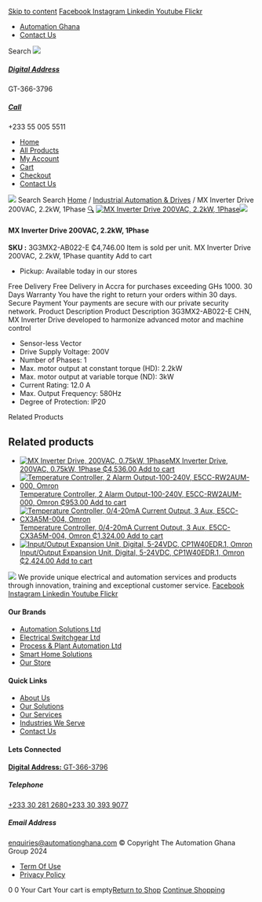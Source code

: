 [Skip to content](https://store.automationghana.com/product/mx-inverter-drive-3g3mx2-ab022-e-chn-omron/#content)
[ Facebook ](https://www.facebook.com/automationgh/) [ Instagram ](https://www.instagram.com/automationgh/) [ Linkedin ](https://www.linkedin.com/company/the-automation-ghana-limited/) [ Youtube ](https://www.youtube.com/channel/UCurrRDUSm5oIW39VXjn1u0w) [ Flickr ](https://www.flickr.com/photos/181794037@N07/)
  * [ Automation Ghana ](https://automationghana.com)
  * [ Contact Us ](https://store.automationghana.com/contact/)


Search
[ ![](https://store.automationghana.com/wp-content/uploads/2024/04/Website-TAGG-Logo-BLUE.png) ](https://store.automationghana.com/)
[ ](https://maps.app.goo.gl/m4xeaagWCNbLk4jM6)
#####  [ Digital Address ](https://maps.app.goo.gl/m4xeaagWCNbLk4jM6)
GT-366-3796 
[ ](tel:+233550055511)
#####  [ Call ](tel:+233550055511)
+233 55 005 5511 
  * [Home](https://store.automationghana.com/)
  * [All Products](https://store.automationghana.com/shop/)
  * [My Account](https://store.automationghana.com/my-account/)
  * [Cart](https://store.automationghana.com/cart/)
  * [Checkout](https://store.automationghana.com/checkout/)
  * [Contact Us](https://store.automationghana.com/contact/)


[![](https://store.automationghana.com/wp-content/uploads/2024/04/AutomationGhana_logo_white.png)](https://store.automationghana.com)
Search
Search
[Home](https://store.automationghana.com) / [Industrial Automation & Drives](https://store.automationghana.com/product-category/industrial-automation/) / MX Inverter Drive 200VAC, 2.2kW, 1Phase
[🔍](https://store.automationghana.com/product/mx-inverter-drive-3g3mx2-ab022-e-chn-omron/)
[![MX Inverter Drive 200VAC, 2.2kW, 1Phase](https://store.automationghana.com/wp-content/uploads/2020/04/MX2-series-OMRON.jpg)](https://store.automationghana.com/wp-content/uploads/2020/04/MX2-series-OMRON.jpg)![](https://store.automationghana.com/wp-content/uploads/2020/04/MX2-series-OMRON.jpg)
####  MX Inverter Drive 200VAC, 2.2kW, 1Phase 
**SKU :** 3G3MX2-AB022-E 
₵4,746.00
Item is sold per unit.
MX Inverter Drive 200VAC, 2.2kW, 1Phase quantity
Add to cart
  * Pickup: Available today in our stores


Free Delivery 
Free Delivery in Accra for purchases exceeding GHs 1000. 
30 Days Warranty 
You have the right to return your orders within 30 days. 
Secure Payment 
Your payments are secure with our private security network. 
Product Description
Product Description
3G3MX2-AB022-E CHN, MX Inverter Drive developed to harmonize advanced motor and machine control 
  * Sensor-less Vector
  * Drive Supply Voltage: 200V
  * Number of Phases: 1
  * Max. motor output at constant torque (HD): 2.2kW
  * Max. motor output at variable torque (ND): 3kW
  * Current Rating: 12.0 A
  * Max. Output Frequency: 580Hz
  * Degree of Protection: IP20


Related Products 
## Related products
  * [![MX Inverter Drive, 200VAC, 0.75kW, 1Phase](https://store.automationghana.com/wp-content/uploads/2020/04/MX2-series-OMRON-300x300.jpg)MX Inverter Drive, 200VAC, 0.75kW, 1Phase ₵4,536.00 ](https://store.automationghana.com/product/mx-inverter-drive-3g3mx2-ab007-e-chn-omron/)
[Add to cart](https://store.automationghana.com/product/mx-inverter-drive-3g3mx2-ab022-e-chn-omron/?add-to-cart=1991)
  * [![Temperature Controller, 2 Alarm Output-100-240V, E5CC-RW2AUM-000, Omron](https://store.automationghana.com/wp-content/uploads/2020/04/E5CC-Omron-temp-controller-300x300.jpg)Temperature Controller, 2 Alarm Output-100-240V, E5CC-RW2AUM-000, Omron ₵953.00 ](https://store.automationghana.com/product/temperature-controller-e5cc-rw2aum-000-omron/)
[Add to cart](https://store.automationghana.com/product/mx-inverter-drive-3g3mx2-ab022-e-chn-omron/?add-to-cart=1591)
  * [![Temperature Controller, 0/4-20mA Current Output, 3 Aux, E5CC-CX3A5M-004, Omron](https://store.automationghana.com/wp-content/uploads/2020/04/PID-Temperature-Controller-E5CC-CX3A5M-004-Omron-300x300.png)Temperature Controller, 0/4-20mA Current Output, 3 Aux, E5CC-CX3A5M-004, Omron ₵1,324.00 ](https://store.automationghana.com/product/pid-temperature-controller-e5cc-cx3a5m-004-omron/)
[Add to cart](https://store.automationghana.com/product/mx-inverter-drive-3g3mx2-ab022-e-chn-omron/?add-to-cart=1584)
  * [![Input/Output Expansion Unit, Digital, 5-24VDC, CP1W40EDR.1, Omron](https://store.automationghana.com/wp-content/uploads/2020/04/CP1W4EDR-IO-EXPANSION-UNIT-300x300.jpg)Input/Output Expansion Unit, Digital, 5-24VDC, CP1W40EDR.1, Omron ₵2,424.00 ](https://store.automationghana.com/product/i-o-expansion-unit-cp1w40edr-1-omron/)
[Add to cart](https://store.automationghana.com/product/mx-inverter-drive-3g3mx2-ab022-e-chn-omron/?add-to-cart=1573)


![](https://store.automationghana.com/wp-content/uploads/2024/04/AutomationGhana_logo_white.png)
We provide unique electrical and automation services and products through innovation, training and exceptional customer service.
[ Facebook ](https://www.facebook.com/automationgh/) [ Instagram ](https://www.instagram.com/automationgh/) [ Linkedin ](https://www.linkedin.com/company/the-automation-ghana-limited/) [ Youtube ](https://www.youtube.com/channel/UCurrRDUSm5oIW39VXjn1u0w) [ Flickr ](https://www.flickr.com/photos/181794037@N07/)
#### Our Brands
  * [ Automation Solutions Ltd ](https://store.automationghana.com/product/mx-inverter-drive-3g3mx2-ab022-e-chn-omron/)
  * [ Electrical Switchgear Ltd ](https://store.automationghana.com/product/mx-inverter-drive-3g3mx2-ab022-e-chn-omron/)
  * [ Process & Plant Automation Ltd ](https://store.automationghana.com/product/mx-inverter-drive-3g3mx2-ab022-e-chn-omron/)
  * [ Smart Home Solutions ](https://store.automationghana.com/product/mx-inverter-drive-3g3mx2-ab022-e-chn-omron/)
  * [ Our Store ](https://store.automationghana.com/product/mx-inverter-drive-3g3mx2-ab022-e-chn-omron/)


#### Quick Links
  * [ About Us ](https://store.automationghana.com/product/mx-inverter-drive-3g3mx2-ab022-e-chn-omron/)
  * [ Our Solutions ](https://store.automationghana.com/product/mx-inverter-drive-3g3mx2-ab022-e-chn-omron/)
  * [ Our Services ](https://store.automationghana.com/product/mx-inverter-drive-3g3mx2-ab022-e-chn-omron/)
  * [ Industries We Serve ](https://store.automationghana.com/product/mx-inverter-drive-3g3mx2-ab022-e-chn-omron/)
  * [ Contact Us ](https://store.automationghana.com/product/mx-inverter-drive-3g3mx2-ab022-e-chn-omron/)


#### Lets Connected
[**Digital Address:** GT-366-3796](https://maps.app.goo.gl/m4xeaagWCNbLk4jM6)
#####  Telephone 
[ +233 30 281 2680](tel:+233302812680)[+233 30 393 9077](https://store.automationghana.com/product/mx-inverter-drive-3g3mx2-ab022-e-chn-omron/+233303939077)
#####  Email Address 
enquiries@automationghana.com 
© Copyright The Automation Ghana Group 2024
  * [ Term Of Use ](https://store.automationghana.com/product/mx-inverter-drive-3g3mx2-ab022-e-chn-omron/)
  * [ Privacy Policy ](https://store.automationghana.com/product/mx-inverter-drive-3g3mx2-ab022-e-chn-omron/)


0
0
Your Cart
Your cart is empty[Return to Shop](https://store.automationghana.com/shop/)
[Continue Shopping](https://store.automationghana.com/product/mx-inverter-drive-3g3mx2-ab022-e-chn-omron/)
